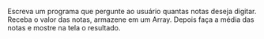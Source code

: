 Escreva um programa que pergunte ao usuário quantas notas deseja digitar. Receba o valor das notas, armazene em um Array. Depois faça a média das notas e mostre na tela o resultado.